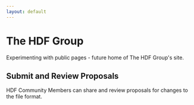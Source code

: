 ```yaml
---
layout: default
---
```


# The HDF Group
Experimenting with public pages - future home of The HDF Group's site.
## Submit and Review Proposals
HDF Community Members can share and review proposals for changes to the file format. 
